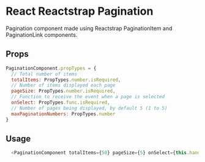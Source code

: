 # React Reactstrap Pagination

Pagination component made using Reactstrap PaginationItem and PaginationLink components.

## Props

```js
PaginationComponent.propTypes = {
  // Total number of items
  totalItems: PropTypes.number.isRequired,
  // Number of items displayed each page
  pageSize: PropTypes.number.isRequired,
  // Function to receive the event when a page is selected
  onSelect: PropTypes.func.isRequired,
  // Number of pages being displayed, by default 5 (1 to 5)
  maxPaginationNumbers: PropTypes.number
}
```

## Usage

```js
  <PaginationComponent totalItems={50} pageSize={5} onSelect={this.handleSelected} />
```